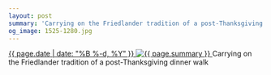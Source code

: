```yaml
---
layout: post
summary: 'Carrying on the Friedlander tradition of a post-Thanksgiving dinner walk'
og_image: 1525-1280.jpg
---
```


<p>
 <time>
  <a href="/1525">
   {{ page.date | date: "%B %-d, %Y" }}
  </a>
 </time>
 <a href="/1525">
  <img alt="{{ page.summary }}" sizes="(min-width: 700px) 50vw, calc(100vw - 2rem)" src="{{ site.assets_url }}/1525-640.jpg" srcset="{{ site.assets_url }}/1525-320.jpg 320w, {{ site.assets_url }}/1525-640.jpg 640w, {{ site.assets_url }}/1525-960.jpg 960w, {{ site.assets_url }}/1525-1280.jpg 1280w"/>
 </a>
 <span>
  Carrying on the Friedlander tradition of a post-Thanksgiving dinner walk
 </span>
</p>
